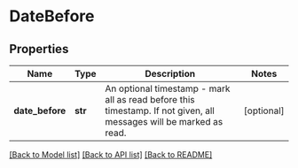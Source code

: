 # DateBefore

## Properties
Name | Type | Description | Notes
------------ | ------------- | ------------- | -------------
**date_before** | **str** | An optional timestamp - mark all as read before this timestamp. If not given, all messages will be marked as read. | [optional] 

[[Back to Model list]](../README.md#documentation-for-models) [[Back to API list]](../README.md#documentation-for-api-endpoints) [[Back to README]](../README.md)


